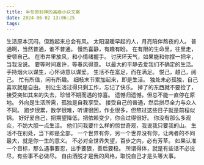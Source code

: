 ```yaml
---
title: 半句即封神的高级小众文案
date: 2024-06-02 13:06:25
tags:
---
```


生活原本沉闷，但跑起来总会有风。
太阳温暖早起的人，月亮陪伴熬夜的人。
普通啊，当然普通，谁不普通。
慢热喜静，有趣有盼。
在有限的生命里，往里走，安顿自己。
在市井里放风，和小情绪握手。
讨厌坏天气，如果能和你撑一把伞，当我没说。
要等时间嘉许，等春风得意。
以最大的平静去爱我们不确定的生活。
手持烟火以谋生，心怀诗意以谋爱。
生活不在富足，而在满足。
悦己，越己，阅己。
忙有所值，闲有所趣。
细枝末节累加起来，即是生活。
独处未必孤独，自己喜欢就是自由。
别让生活过得只剩工作，忘记了快乐。
掉了的东西就不要捡了，接受突如其来的失去，珍惜不期而遇的惊喜。
遗憾归遗憾，但总不能一直停在原地。
外向是生活所需，孤独是自我享受。
接受自己的普通，然后拼尽全力与众人不同。
跑步很累，数学很难，听课很困，作业很多，但熬过这些日子就是前程似锦。
好好爱自己，把期望降低，把依赖变少，你会过得很好。
你没有那么多观众，不妨大胆一点生活。
他们问我要什么样的惊世奇观，我说我只要我的山。
生活不在别处，当下即是全部。
一个世界有你，另一个世界没有你，让两者的不同最大，就是你一生的意义。
不必对全世界失望，百步之内，必有芳草。
如果认准一个目标，那么遇事要忍，出手要狠，善后要稳。
所谓得体，就是有些话不必说尽，有些事不必做尽。
自由洒脱才是我的风格，取悦自己才是头等大事。